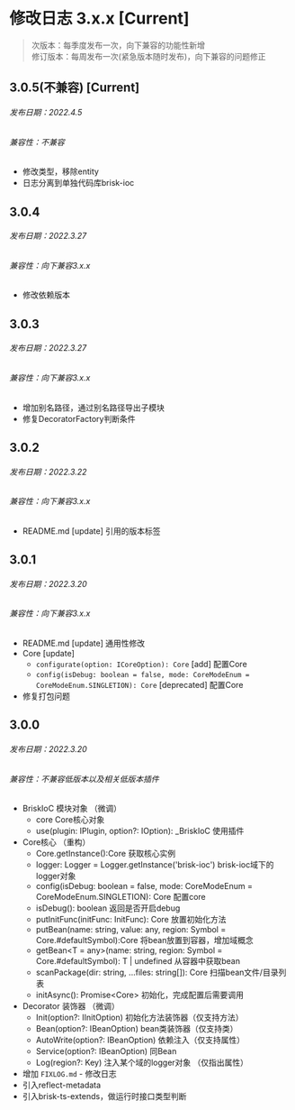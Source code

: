 # 修改日志 3.x.x [Current]

> 次版本：每季度发布一次，向下兼容的功能性新增  
> 修订版本：每周发布一次(紧急版本随时发布)，向下兼容的问题修正

## 3.0.5(不兼容) [Current]
###### 发布日期：2022.4.5
###### 兼容性：不兼容
+ 修改类型，移除entity
+ 日志分离到单独代码库brisk-ioc

## 3.0.4 
###### 发布日期：2022.3.27
###### 兼容性：向下兼容3.x.x
+ 修改依赖版本

## 3.0.3
###### 发布日期：2022.3.27
###### 兼容性：向下兼容3.x.x
+ 增加别名路径，通过别名路径导出子模块
+ 修复DecoratorFactory判断条件

## 3.0.2
###### 发布日期：2022.3.22
###### 兼容性：向下兼容3.x.x
+ README.md [update] 引用的版本标签


## 3.0.1 
###### 发布日期：2022.3.20
###### 兼容性：向下兼容3.x.x
+ README.md [update] 通用性修改
+ Core [update]
  + `configurate(option: ICoreOption): Core` [add] 配置Core
  + `config(isDebug: boolean = false, mode: CoreModeEnum = CoreModeEnum.SINGLETION): Core` [deprecated] 配置Core
+ 修复打包问题

## 3.0.0 
###### 发布日期：2022.3.20
###### 兼容性：不兼容低版本以及相关低版本插件
+ BriskIoC 模块对象 （微调）
  + core Core核心对象
  + use(plugin: IPlugin, option?: IOption): _BriskIoC 使用插件
+ Core核心 （重构）
  + Core.getInstance():Core 获取核心实例
  + logger: Logger = Logger.getInstance('brisk-ioc') brisk-ioc域下的logger对象
  + config(isDebug: boolean = false, mode: CoreModeEnum = CoreModeEnum.SINGLETION): Core 配置core
  + isDebug(): boolean 返回是否开启debug
  + putInitFunc(initFunc: InitFunc): Core 放置初始化方法
  + putBean(name: string, value: any, region: Symbol = Core.#defaultSymbol):Core 将bean放置到容器，增加域概念
  + getBean\<T = any>(name: string, region: Symbol = Core.#defaultSymbol): T | undefined 从容器中获取bean
  + scanPackage(dir: string, ...files: string[]): Core 扫描bean文件/目录列表
  + initAsync(): Promise\<Core> 初始化，完成配置后需要调用
+ Decorator 装饰器 （微调）
  + Init(option?: IInitOption) 初始化方法装饰器（仅支持方法）
  + Bean(option?: IBeanOption) bean类装饰器（仅支持类）
  + AutoWrite(option?: IBeanOption) 依赖注入（仅支持属性）
  + Service(option?: IBeanOption) 同Bean
  + Log(region?: Key) 注入某个域的logger对象 （仅指出属性）
+ 增加 `FIXLOG.md` - 修改日志
+ 引入reflect-metadata
+ 引入brisk-ts-extends，做运行时接口类型判断
